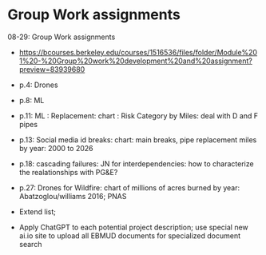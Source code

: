 # Group Work assignments
08-29: Group Work assignments
- https://bcourses.berkeley.edu/courses/1516536/files/folder/Module%201%20-%20Group%20work%20development%20and%20assignment?preview=83939680
- p.4: Drones
- p.8: ML
- p.11: ML : Replacement: chart : Risk Category by Miles: deal with D and F pipes
- p.13: Social media id breaks: chart: main breaks, pipe replacement miles by year: 2000 to 2026
- p.18: cascading failures: JN for interdependencies: how to characterize the realationships with PG&E? 
- p.27: Drones for Wildfire: chart of millions of acres burned by year: Abatzoglou/williams 2016; PNAS

- Extend list; 
- Apply ChatGPT to each potential project description; use special new ai.io site to upload all EBMUD documents for specialized document search